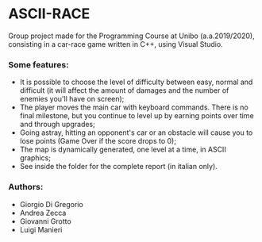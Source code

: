 # ASCII-RACE
Group project made for the Programming Course at Unibo (a.a.2019/2020), consisting in a car-race game written in C++, using Visual Studio.

### Some features:
- It is possible to choose the level of difficulty between easy, normal and difficult (it will affect the amount of damages and the number of enemies you'll have on screen);
- The player moves the main car with keyboard commands. There is no final milestone, but you continue to level up by earning points over time and through upgrades;
- Going astray, hitting an opponent's car or an obstacle will cause you to lose points (Game Over if the score drops to 0);
- The map is dynamically generated, one level at a time, in ASCII graphics;
- See inside the folder for the complete report (in italian only).

### Authors: 
- Giorgio Di Gregorio
- Andrea Zecca
- Giovanni Grotto
- Luigi Manieri
